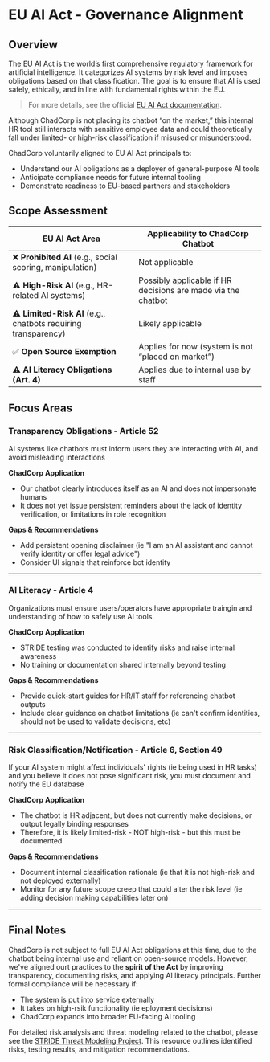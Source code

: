 # EU AI Act - Governance Alignment

## Overview
The EU AI Act is the world’s first comprehensive regulatory framework for artificial intelligence. It categorizes AI systems by risk level and imposes obligations based on that classification. The goal is to ensure that AI is used safely, ethically, and in line with fundamental rights within the EU.

> For more details, see the official [EU AI Act documentation](https://eur-lex.europa.eu/legal-content/EN/TXT/?uri=CELEX%3A52021PC0206).

Although ChadCorp is not placing its chatbot “on the market,” this internal HR tool still interacts with sensitive employee data and could theoretically fall under limited- or high-risk classification if misused or misunderstood.

ChadCorp voluntarily aligned to EU AI Act principals to:
- Understand our AI obligations as a deployer of general-purpose AI tools
- Anticipate compliance needs for future internal tooling
- Demonstrate readiness to EU-based partners and stakeholders

## Scope Assessment 
| EU AI Act Area                                                 | Applicability to ChadCorp Chatbot                            |
| -------------------------------------------------------------- | ------------------------------------------------------------ |
| ❌ **Prohibited AI** (e.g., social scoring, manipulation)       | Not applicable                                               |
| ⚠️ **High-Risk AI** (e.g., HR-related AI systems)              | Possibly applicable if HR decisions are made via the chatbot |
| ⚠️ **Limited-Risk AI** (e.g., chatbots requiring transparency) | Likely applicable                                            |
| ✅ **Open Source Exemption**                                    | Applies for now (system is not “placed on market”)           |
| ⚠️ **AI Literacy Obligations (Art. 4)**                        | Applies due to internal use by staff                         |

## Focus Areas
### Transparency Obligations - Article 52
AI systems like chatbots must inform users they are interacting with AI, and avoid misleading interactions

**ChadCorp Application**
- Our chatbot clearly introduces itself as an AI and does not impersonate humans
- It does not yet issue persistent reminders about the lack of identity verification, or limitations in role recognition

**Gaps & Recommendations**
- Add persistent opening disclaimer (ie "I am an AI assistant and cannot verify identity or offer legal advice")
- Consider UI signals that reinforce bot identity

---

### AI Literacy - Article 4
Organizations must ensure users/operators have appropriate traingin and understanding of how to safely use AI tools.

**ChadCorp Application**
- STRIDE testing was conducted to identify risks and raise internal awareness
- No training or documentation shared internally beyond testing

**Gaps & Recommendations**
- Provide quick-start guides for HR/IT staff for referencing chatbot outputs
- Include clear guidance on chatbot limitations (ie can't confirm identities, should not be used to validate decisions, etc)

---

### Risk Classification/Notification - Article 6, Section 49
If your AI system might affect individuals' rights (ie being used in HR tasks) and you believe it does not pose significant risk, you must document and notify the EU database

**ChadCorp Application**
- The chatbot is HR adjacent, but does not currently make decisions, or output legally binding responses
- Therefore, it is likely limited-risk - NOT high-risk - but this must be documented

**Gaps & Recommendations**
- Document internal classification rationale (ie that it is not high-risk and not deployed externally)
- Monitor for any future scope creep that could alter the risk level (ie adding decision making capabilities later on)

---

## Final Notes
ChadCorp is not subject to full EU AI Act obligations at this time, due to the chatbot being internal use and reliant on open-source models. However, we've aligned ourt practices to the **spirit of the Act** by improving transparency, documenting risks, and applying AI literacy principals.
Further formal compliance will be necessary if:
- The system is put into service externally
- It takes on high-rsik functionality (ie eployment decisions)
- ChadCorp expands into broader EU-facing AI tooling

For detailed risk analysis and threat modeling related to the chatbot, please see the [STRIDE Threat Modeling Project](https://github.com/ChadVanHalen/Tech-Portfolio/blob/main/projects/AI-LLM%20Threat%20Modeling/README.md). This resource outlines identified risks, testing results, and mitigation recommendations.
